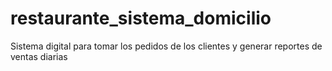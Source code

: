 # restaurante_sistema_domicilio
Sistema digital para tomar los pedidos de los clientes y generar reportes de ventas diarias
